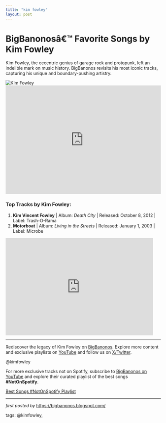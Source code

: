 ```yaml
---
title: "kim fowley"
layout: post
---
```

<!-- Title of the Post -->
<h1>BigBanonosâ€™ Favorite Songs by Kim Fowley</h1> <!-- Introductory Text -->
<p>Kim Fowley, the eccentric genius of garage rock and protopunk, left an indelible mark on music history. BigBanonos revisits his most iconic tracks, capturing his unique and boundary-pushing artistry.</p> <!-- Featured Image -->
<div> <img src="https://www.rollingstone.com/wp-content/uploads/2018/06/rs-181276-73992171.jpg?w=1581&h=1054&crop=1" alt="Kim Fowley">
</div> <!-- Spotify Embed -->
<div> <iframe src="https://open.spotify.com/embed/playlist/4Sc5USw8DJHEUVrXuUu2Oo?utm_source=generator" width="100%" height="352" frameBorder="0" allowfullscreen="" allow="autoplay; clipboard-write; encrypted-media; fullscreen; picture-in-picture" loading="lazy"></iframe>
</div> <!-- Song Information -->
<h3>Top Tracks by Kim Fowley:</h3>
<ol> <li><strong>Kim Vincent Fowley</strong> | Album: <em>Death City</em> | Released: October 8, 2012 | Label: Trash-O-Rama</li> <li><strong>Motorboat</strong> | Album: <em>Living in the Streets</em> | Released: January 1, 2003 | Label: Microbe</li>
</ol> <!-- YouTube Embed -->
<div> <iframe allowfullscreen="" frameborder="0" height="315" src="https://www.youtube.com/embed/2ru4-O3erRk?list=PLtuNtuTatqI2_3eG3hf7CNV6Iue6pVRSn" width="95%"></iframe>
</div> <!-- Footer Links -->
<hr />
<p>Rediscover the legacy of Kim Fowley on <a href="https://bigbanonos.blogspot.com/" target="_blank">BigBanonos</a>. Explore more content and exclusive playlists on <a href="https://www.youtube.com/@BigBanonos" target="_blank">YouTube</a> and follow us on <a href="https://x.com/bigbanonos" target="_blank">X/Twitter</a>.</p> <!-- Tags -->
<p>@kimfowley</p>


<!--Subscribe and Playlist Links-->
<div>
    <p>For more exclusive tracks not on Spotify, subscribe to <a href="https://www.youtube.com/@BigBanonos" target="_blank">BigBanonos on YouTube</a> and explore their curated playlist of the best songs <strong>#NotOnSpotify</strong>.</p>
    <p><a href="https://www.youtube.com/playlist?list=PLtuNtuTatqI0kFahUCbtbfenC_ET5O_tr" target="_blank">Best Songs #NotOnSpotify Playlist<br /></a></p></div>

<hr />

<p><em>first posted by</em> <a href="https://bigbanonos.blogspot.com/" rel="noopener" target="_new">https://bigbanonos.blogspot.com/</a></p>

<p>tags: @kimfowley,</p>

